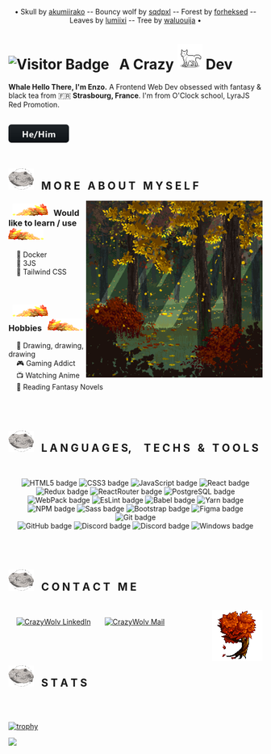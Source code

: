<!--- <p align="center"><img height="380" src="#"></p> -->
<p align="center">• Skull by <a href="https://www.deviantart.com/akumiirako/" target="_blank">akumiirako</a> -- Bouncy wolf by <a href="https://www.deviantart.com/sqdpxl/" target="_blank">sqdpxl</a> -- Forest by <a href="https://www.deviantart.com/forheksed" target ="_blank">forheksed</a> -- Leaves by <a href="https://www.deviantart.com/lumiixi/" target="_blank">lumiixi</a> -- Tree by <a href="https://www.deviantart.com/waluouija/">waluouija</a> •</p>

# ![Visitor Badge](https://visitor-badge.laobi.icu/badge?page_id=CrazyWolv.CrazyWolv&right_color=green) &nbsp; A Crazy <img src="https://github.com/CrazyWolv/CrazyWolv/blob/main/img/wolf-gif.gif" width="50" /> Dev 

**Whale Hello There, I'm Enzo.** A Frontend Web Dev obsessed with fantasy & black tea from :fr: **Strasbourg, France**. I'm from O'Clock school, LyraJS Red Promotion.
<br/><br/>
<!-- More badges like this one just here --→ https://github.com/MikeCodesDotNET/ColoredBadges  -->
<img src="https://github.com/CrazyWolv/CrazyWolv/blob/main/img/hehim.svg" width="120" />
<br/><br/>

## <img src="https://github.com/CrazyWolv/CrazyWolv/blob/main/img/wolf-skull.png" width="50" /> &nbsp; M O R E &nbsp; A B O U T &nbsp; M Y S E L F
<img width="350" height="auto" alt="forest" align="right" src="https://github.com/CrazyWolv/CrazyWolv/blob/main/img/forest.png" />

### &nbsp; <img src="https://github.com/CrazyWolv/CrazyWolv/blob/main/img/leaves-left.png" width="70" /> &nbsp; Would like to learn / use &nbsp; <img src="https://github.com/CrazyWolv/CrazyWolv/blob/main/img/leaves-right.png" width="70" />
&nbsp; &nbsp; 🌱 Docker  
&nbsp; &nbsp; 🌱 3JS  
&nbsp; &nbsp; 🌱 Tailwind CSS  
<br/><br/>

### &nbsp; <img src="https://github.com/CrazyWolv/CrazyWolv/blob/main/img/leaves-left.png" width="70" /> &nbsp; Hobbies &nbsp; <img src="https://github.com/CrazyWolv/CrazyWolv/blob/main/img/leaves-right.png" width="70" />
&nbsp; &nbsp; :art: Drawing, drawing, drawing  
&nbsp; &nbsp; :video_game: Gaming Addict  
&nbsp; &nbsp; :tv: Watching Anime  
&nbsp; &nbsp; :book: Reading Fantasy Novels  

<br/>
<br/>

## <img src="https://github.com/CrazyWolv/CrazyWolv/blob/main/img/wolf-skull.png" width="50" /> &nbsp; L A N G U A G E S, &nbsp; &nbsp; T E C H S &nbsp; & &nbsp; T O O L S
<br>
<p align="center">
  <img src="https://img.shields.io/badge/-HTML5-E44D27?style=flat&logo=html5&logoColor=ffffff" alt="HTML5 badge" title="HTML5 badge" />
  <img src="https://img.shields.io/badge/-CSS3-1572B6?style=flat&logo=css3" alt="CSS3 badge" title="CSS3 badge" />
  <img src="https://img.shields.io/badge/-JavaScript-282C34?style=flat&logo=javascript" alt="JavaScript badge" title="JavaScript badge" />
  <img src="https://img.shields.io/badge/-React-282C34?style=flat&logo=react" alt="React badge" title="React badge" />
  <img src="https://img.shields.io/badge/-Redux-282C34?style=flat&logo=redux&logoColor=336791" alt="Redux badge" title="Redux badge" />
  <img src="https://img.shields.io/badge/React_Router-282C34?style=flat&logo=react-router&logoColor=CA4245" alt="ReactRouter badge" title="ReactRouter badge" />
  <img src="https://img.shields.io/badge/-PostgreSQL-336791?style=flat&logo=postgresql&logoColor=ffffff" alt="PostgreSQL badge" title="PostgreSQL badge" />
<br>
  <img src="https://img.shields.io/badge/-WebPack-3A75BB?style=flat&logo=webpack&logoColor=ffffff" alt="WebPack badge" title="WebPack badge" />
  <img src="https://img.shields.io/badge/-EsLint-4B32C3?style=flat&logo=eslint&logoColor=ffffff" alt="EsLint badge" title="EsLint badge" />
  <img src="https://img.shields.io/badge/-Babel-F9DC3E?style=flat&logo=babel&logoColor=ffffff" alt="Babel badge" title="Babel badge" />
  <img src="https://img.shields.io/badge/-Yarn-2D8DBD?style=flat&logo=yarn&logoColor=white" alt="Yarn badge" title="Yarn badge" />
  <img src="https://img.shields.io/badge/-NPM-CB3837?style=flat&logo=npm&logoColor=white" alt="NPM badge" title="NPM badge" />
  <img src="https://img.shields.io/badge/-Sass-CC6699?style=flat&logo=sass&logoColor=ffffff" alt="Sass badge" title="Sass badge" />
  <img src="https://img.shields.io/badge/-Bootstrap-563D7C?style=flat&logo=bootstrap&logoColor=white" alt="Bootstrap badge" title="Bootstrap badge" />
  <img src="https://img.shields.io/badge/-Figma-181717?style=flat&logo=figma" alt="Figma badge" title="Figma badge" />
  <img src="https://img.shields.io/badge/-Git-%23F05032?style=flat&logo=git&logoColor=white" alt="Git badge" title="Git badge" />
  <br>
  <img src="https://img.shields.io/badge/-GitHub-black?style=flat&logo=github&logoColor=white" alt="GitHub badge" title="GitHub badge" />
  <img src="https://img.shields.io/badge/-Discord-5562EA?style=flat&logo=discord&logoColor=white" alt="Discord badge" title="Discord badge" />
  <img src="https://img.shields.io/badge/-Visual_Studio_Code-3BA4EA?style=flat&logo=visual-studio-code&logoColor=white" alt="Discord badge" title="Discord badge" />
  <img src="https://img.shields.io/badge/Windows-0078D6?style=flat&logo=windows&logoColor=white" alt="Windows badge" title="Windows badge" />
</p>
  
<br/>
<br/>

## <img src="https://github.com/CrazyWolv/CrazyWolv/blob/main/img/wolf-skull.png" width="50" /> &nbsp; C O N T A C T &nbsp; M E
<br />
  <img width="100" height="auto" alt="tree" align="right" src="https://github.com/CrazyWolv/CrazyWolv/blob/main/img/tree.png" />

  <p align="left">
    &nbsp; &nbsp; <a href="https://www.linkedin.com/in/enzo-poulhes/" target="_blank"><img width="150" src="https://img.shields.io/badge/LinkedIn-0077B5?style=flat&logo=linkedin&logoColor=white" alt="CrazyWolv LinkedIn" /></a> &nbsp; &nbsp; &nbsp; <a href="mailto:poulhes.e@gmail.com"><img width="118" src="https://img.shields.io/badge/Gmail-D14836?style=flat&logo=gmail&logoColor=white" alt="CrazyWolv Mail" /></a>
  </p>
  
<br/>
<br/>

## <img src="https://github.com/CrazyWolv/CrazyWolv/blob/main/img/wolf-skull.png" width="50" /> &nbsp; S T A T S
<br />

&nbsp;  
[![trophy](https://github-profile-trophy.vercel.app/?username=CrazyWolv&theme=gruvbox&no-frame=true&title=Stars,Commits,Followers,Repositories&margin-w=15)](https://github.com/CrazyWolv/github-profile-trophy)

<a href=""><img src="https://github-readme-stats.vercel.app/api?username=CrazyWolv&theme=dark&show_icons=true&count_private=true&hide_border=true" width="450" /></a>
